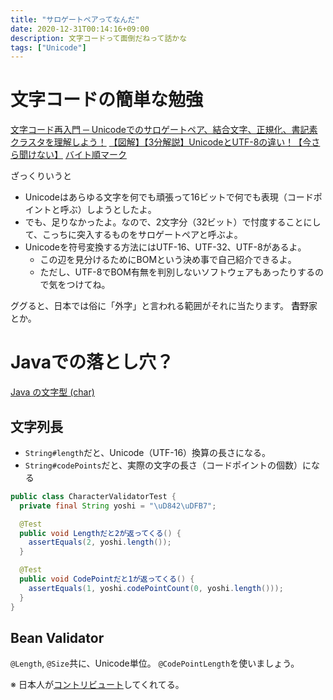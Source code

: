 ```yaml
---
title: "サロゲートペアってなんだ"
date: 2020-12-31T00:14:16+09:00
description: 文字コードって面倒だねって話かな
tags: ["Unicode"]
---
```


# 文字コードの簡単な勉強

[文字コード再入門 ─ Unicodeでのサロゲートペア、結合文字、正規化、書記素クラスタを理解しよう！](https://eh-career.com/engineerhub/entry/2020/04/28/103000)
[【図解】【3分解説】UnicodeとUTF-8の違い！【今さら聞けない】](https://qiita.com/omiita/items/50814037af2fd8b2b21e)
[バイト順マーク](https://ja.wikipedia.org/wiki/%E3%83%90%E3%82%A4%E3%83%88%E9%A0%86%E3%83%9E%E3%83%BC%E3%82%AF)

ざっくりいうと
- Unicodeはあらゆる文字を何でも頑張って16ビットで何でも表現（コードポイントと呼ぶ）しようとしたよ。
- でも、足りなかったよ。なので、2文字分（32ビット）で忖度することにして、こっちに突入するものをサロゲートペアと呼ぶよ。
- Unicodeを符号変換する方法にはUTF-16、UTF-32、UTF-8があるよ。
  - この辺を見分けるためにBOMという決め事で自己紹介できるよ。
  - ただし、UTF-8でBOM有無を判別しないソフトウェアもあったりするので気をつけてね。


ググると、日本では俗に「外字」と言われる範囲がそれに当たります。
**𠮷**野家とか。



# Javaでの落とし穴？

[Java の文字型 (char)](https://java.keicode.com/lang/data-types-char.php#3-1)


## 文字列長

- `String#length`だと、Unicode（UTF-16）換算の長さになる。
- `String#codePoints`だと、実際の文字の長さ（コードポイントの個数）になる

```java
public class CharacterValidatorTest {
  private final String yoshi = "\uD842\uDFB7";

  @Test
  public void Lengthだと2が返ってくる() {
    assertEquals(2, yoshi.length());
  }

  @Test
  public void CodePointだと1が返ってくる() {
    assertEquals(1, yoshi.codePointCount(0, yoshi.length()));
  }
}
```

## Bean Validator
`@Length`, `@Size`共に、Unicode単位。
`@CodePointLength`を使いましょう。

※ 日本人が[コントリビュート](https://github.com/hibernate/hibernate-validator/pull/860)してくれてる。
